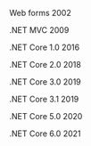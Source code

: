 Web forms 2002


.NET MVC 2009

.NET Core 1.0 2016


.NET Core 2.0 2018


.NET Core 3.0 2019


.NET Core 3.1 2019


.NET Core 5.0 2020


.NET Core 6.0 2021


